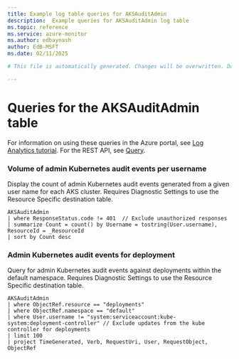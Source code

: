 ```yaml
---
title: Example log table queries for AKSAuditAdmin
description:  Example queries for AKSAuditAdmin log table
ms.topic: reference
ms.service: azure-monitor
ms.author: edbaynash
author: EdB-MSFT
ms.date: 02/11/2025

# This file is automatically generated. Changes will be overwritten. Do not change this file directly. 

---
```


# Queries for the AKSAuditAdmin table

For information on using these queries in the Azure portal, see [Log Analytics tutorial](/azure/azure-monitor/logs/log-analytics-tutorial). For the REST API, see [Query](/rest/api/loganalytics/query).


### Volume of admin Kubernetes audit events per username  


Display the count of admin Kubernetes audit events generated from a given user name for each AKS cluster. Requires Diagnostic Settings to use the Resource Specific destination table.  

```query
AKSAuditAdmin
| where ResponseStatus.code != 401  // Exclude unauthorized responses
| summarize Count = count() by Username = tostring(User.username), ResourceId = _ResourceId
| sort by Count desc
```



### Admin Kubernetes audit events for deployment  


Query for admin Kubernetes audit events against deployments within the default namespace. Requires Diagnostic Settings to use the Resource Specific destination table.  

```query
AKSAuditAdmin
| where ObjectRef.resource == "deployments"
| where ObjectRef.namespace == "default"
| where User.username != "system:serviceaccount:kube-system:deployment-controller" // Exclude updates from the kube controller for deployments
| limit 100
| project TimeGenerated, Verb, RequestUri, User, RequestObject, ObjectRef
```

